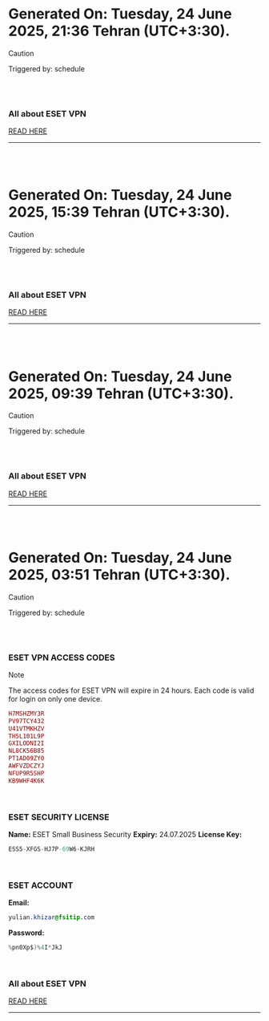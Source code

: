 # Generated On: Tuesday, 24 June 2025, 21:36 Tehran (UTC+3:30).

> [!CAUTION]
> Triggered by: schedule

<br><br>

### All about ESET VPN

[READ HERE](https://t.me/F_NiREvil/2113)

---

<br><br>

# Generated On: Tuesday, 24 June 2025, 15:39 Tehran (UTC+3:30).

> [!CAUTION]
> Triggered by: schedule

<br><br>

### All about ESET VPN

[READ HERE](https://t.me/F_NiREvil/2113)

---

<br><br>

# Generated On: Tuesday, 24 June 2025, 09:39 Tehran (UTC+3:30).

> [!CAUTION]
> Triggered by: schedule

<br><br>

### All about ESET VPN

[READ HERE](https://t.me/F_NiREvil/2113)

---

<br><br>

# Generated On: Tuesday, 24 June 2025, 03:51 Tehran (UTC+3:30).

> [!CAUTION]
> Triggered by: schedule

<br><br>

### ESET VPN ACCESS CODES

> [!NOTE]
> The access codes for ESET VPN will expire in 24 hours.
> Each code is valid for login on only one device.

```ruby
H7MSHZMY3R
PV97TCY432
U41VTMKHZV
TH5L101L9P
GXILODNI2I
NL8CK56B85
PT1AD09ZY0
AWFVZDCZYJ
NFUP9R5SHP
KB9WHF4K6K
```

<br>

### ESET SECURITY LICENSE

**Name:** ESET Small Business Security
**Expiry:** 24.07.2025
**License Key:**

```POV-Ray SDL
ESS5-XFGS-HJ7P-69W6-KJRH
```

<br>

### ESET ACCOUNT

**Email:**

```CSS
yulian.khizar@fsitip.com
```

**Password:**

```POV-Ray SDL
%pn0Xp$)%4I*JkJ
```

<br>

### All about ESET VPN

[READ HERE](https://t.me/F_NiREvil/2113)

---

<br><br>

